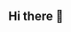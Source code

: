 ## Hi there 👋

<!--
**apaiz12/apaiz12** is a ✨ _special_ ✨ repository because its `README.md` (this file) appears on your GitHub profile.

Here are some ideas to get you started:

- 🌱 I’m currently learning python
- 🤔 I’m looking for help with ...
- 💬 Ask me about soccer!

- 😄 Pronouns: ...
- ⚡ Fun fact: I speak spanish! 🇬🇹
-->
